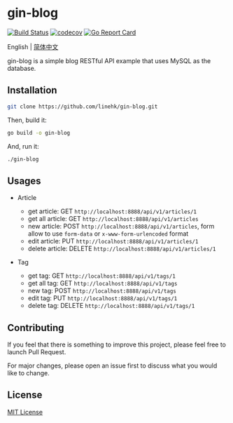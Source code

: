 # gin-blog

[![Build Status](https://travis-ci.org/linehk/gin-blog.svg?branch=master)](https://travis-ci.org/linehk/gin-blog)
[![codecov](https://codecov.io/gh/linehk/gin-blog/branch/master/graph/badge.svg)](https://codecov.io/gh/linehk/gin-blog)
[![Go Report Card](https://goreportcard.com/badge/github.com/linehk/gin-blog)](https://goreportcard.com/report/github.com/linehk/gin-blog)

English | [简体中文](./README.md "简体中文")

gin-blog is a simple blog RESTful API example that uses MySQL as the database.

## Installation

```bash
git clone https://github.com/linehk/gin-blog.git
```

Then, build it:

```bash
go build -o gin-blog
```

And, run it:

```bash
./gin-blog
```

## Usages

* Article
  * get article: GET `http://localhost:8888/api/v1/articles/1`
  * get all article: GET `http://localhost:8888/api/v1/articles`
  * new article: POST `http://localhost:8888/api/v1/articles`, form allow to use `form-data` or `x-www-form-urlencoded` format
  * edit article: PUT `http://localhost:8888/api/v1/articles/1`
  * delete article: DELETE `http://localhost:8888/api/v1/articles/1`

* Tag
  * get tag: GET `http://localhost:8888/api/v1/tags/1`
  * get all tag: GET `http://localhost:8888/api/v1/tags`
  * new tag: POST `http://localhost:8888/api/v1/tags`
  * edit tag: PUT `http://localhost:8888/api/v1/tags/1`
  * delete tag: DELETE `http://localhost:8888/api/v1/tags/1`

## Contributing

If you feel that there is something to improve this project, please feel free to launch Pull Request.

For major changes, please open an issue first to discuss what you would like to change.

## License

[MIT License](./LICENSE "MIT License")
